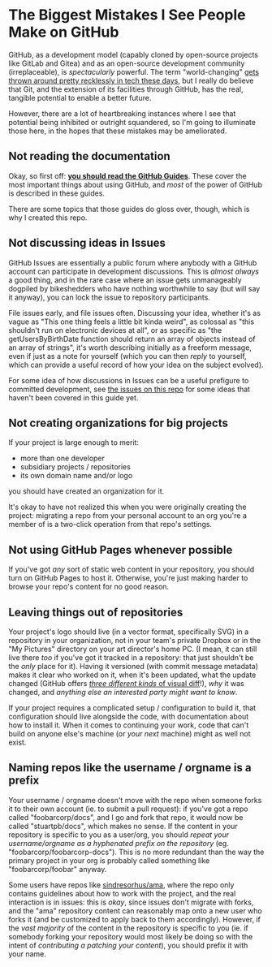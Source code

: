 # The Biggest Mistakes I See People Make on GitHub

GitHub, as a development model (capably cloned by open-source projects like GitLab and Gitea) and as an open-source development community (irreplaceable), is *spectacularly* powerful. The term "world-changing" [gets thrown around pretty recklessly in tech these days](https://www.youtube.com/watch?v=IXuFrtmOYKg), but I really do believe that Git, and the extension of its facilities through GitHub, has the real, tangible potential to enable a better future.

However, there are a lot of heartbreaking instances where I see that potential being inhibited or outright squandered, so I'm going to illuminate those here, in the hopes that these mistakes may be ameliorated.

## Not reading the documentation

Okay, so first off: [**you should read the GitHub Guides**](https://guides.github.com/). These cover the most important things about using GitHub, and *most* of the power of GitHub is described in these guides.

There are some topics that those guides do gloss over, though, which is why I created this repo.

## Not discussing ideas in Issues

GitHub Issues are essentially a public forum where anybody with a GitHub account can participate in development discussions. This is *almost always* a good thing, and in the rare case where an issue gets unmanageably dogpiled by bikeshedders who have nothing worthwhile to say (but will say it anyway), you can lock the issue to repository participants.

File issues early, and file issues often. Discussing your idea, whether it's as vague as "This one thing feels a little bit kinda weird", as colossal as "this shouldn't run on electronic devices at all", or as specific as "the getUsersByBirthDate function should return an array of objects instead of an array of strings", it's worth describing initially as a freeform message, even if just as a note for yourself (which you can then *reply* to yourself, which can provide a useful record of how your idea on the subject evolved).

For some idea of how discussions in Issues can be a useful prefigure to committed development, see [the issues on this repo](https://github.com/stuartpb/github-mistakes/issues) for some ideas that haven't been covered in this guide yet.

## Not creating organizations for big projects

If your project is large enough to merit:

- more than one developer
- subsidiary projects / repositories
- its own domain name and/or logo

you should have created an organization for it.

It's okay to have not realized this when you were originally creating the project: migrating a repo from your personal account to an org you're a member of is a two-click operation from that repo's settings.

## Not using GitHub Pages whenever possible

If you've got *any* sort of static web content in your repository, you should turn on GitHub Pages to host it. Otherwise, you're just making harder to browse your repo's content for no good reason.

## Leaving things out of repositories

Your project's logo should live (in a vector format, specifically SVG) in a repository in your organization, not in your team's private Dropbox or in the "My Pictures" directory on your art director's home PC. (I mean, it can still live there *too* if you've got it tracked in a repository: that just shouldn't be the *only* place for it). Having it versioned (with commit message metadata) makes it clear who worked on it, when it's been updated, what the update changed (GitHub offers [*three different kinds* of visual diff](https://help.github.com/articles/rendering-and-diffing-images/)!), *why* it was changed, and *anything else an interested party might want to know*.

If your project requires a complicated setup / configuration to build it, that configuration should live alongside the code, with documentation about how to install it. When it comes to continuing your work, code that can't build on anyone else's machine (or *your next* machine) might as well not exist.

## Naming repos like the username / orgname is a prefix

Your username / orgname doesn't move with the repo when someone forks it to their own account (ie. to submit a pull request): if you've got a repo called "foobarcorp/docs", and I go and fork that repo, it would now be called "stuartpb/docs", which makes no sense. If the content in your repository is specific to you as a user/org, you should *repeat your username/orgname as a hyphenated prefix on the repository* (eg. "foobarcorp/foobarcorp-docs"). This is no more redundant than the way the primary project in your org is probably called something like "foobarcorp/foobar" anyway.

Some users have repos like [sindresorhus/ama](https://github.com/sindresorhus/ama), where the repo only contains guidelines about how to work with the project, and the real interaction is in issues: this is *okay*, since issues don't migrate with forks, and the "ama" repository content can reasonably map onto a new user who forks it (and be customized to apply back to them accordingly). However, if the *vast majority* of the content in the repository is specific to you (ie. if somebody forking your repository would most likely be doing so with the intent of *contributing a patching your content*), you should prefix it with your name.
